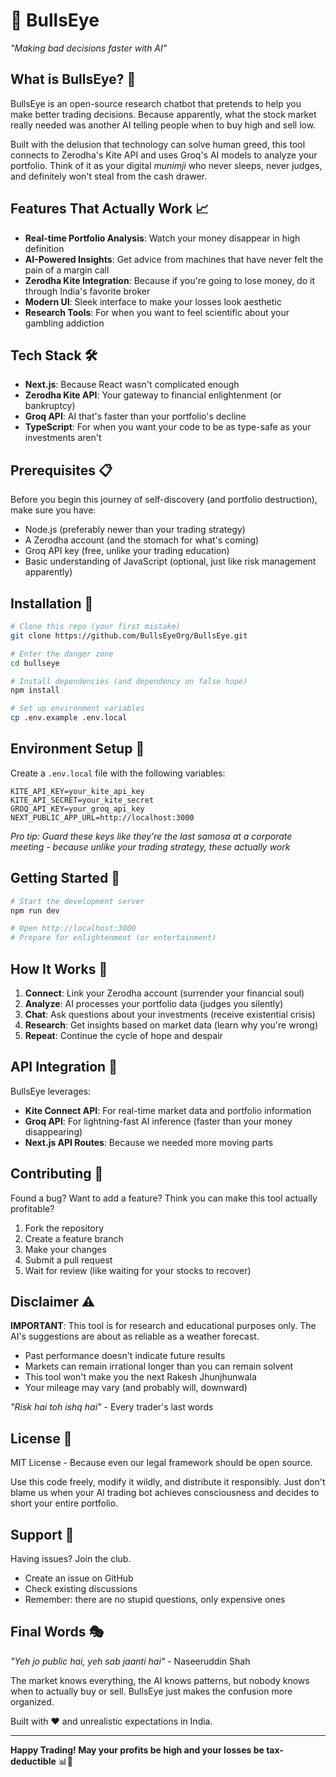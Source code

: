 # 🎯 BullsEye

*"Making bad decisions faster with AI"*

## What is BullsEye? 🤔

BullsEye is an open-source research chatbot that pretends to help you make better trading decisions. Because apparently, what the stock market really needed was another AI telling people when to buy high and sell low.

Built with the delusion that technology can solve human greed, this tool connects to Zerodha's Kite API and uses Groq's AI models to analyze your portfolio. Think of it as your digital *munimji* who never sleeps, never judges, and definitely won't steal from the cash drawer.
 
## Features That Actually Work 📈

- **Real-time Portfolio Analysis**: Watch your money disappear in high definition
- **AI-Powered Insights**: Get advice from machines that have never felt the pain of a margin call
- **Zerodha Kite Integration**: Because if you're going to lose money, do it through India's favorite broker
- **Modern UI**: Sleek interface to make your losses look aesthetic
- **Research Tools**: For when you want to feel scientific about your gambling addiction

## Tech Stack 🛠️

- **Next.js**: Because React wasn't complicated enough
- **Zerodha Kite API**: Your gateway to financial enlightenment (or bankruptcy)
- **Groq API**: AI that's faster than your portfolio's decline
- **TypeScript**: For when you want your code to be as type-safe as your investments aren't

## Prerequisites 📋

Before you begin this journey of self-discovery (and portfolio destruction), make sure you have:

- Node.js (preferably newer than your trading strategy)
- A Zerodha account (and the stomach for what's coming)
- Groq API key (free, unlike your trading education)
- Basic understanding of JavaScript (optional, just like risk management apparently)

## Installation 🚀

```bash
# Clone this repo (your first mistake)
git clone https://github.com/BullsEyeOrg/BullsEye.git

# Enter the danger zone
cd bullseye

# Install dependencies (and dependency on false hope)
npm install

# Set up environment variables
cp .env.example .env.local
```

## Environment Setup 🔧

Create a `.env.local` file with the following variables:

```env
KITE_API_KEY=your_kite_api_key
KITE_API_SECRET=your_kite_secret
GROQ_API_KEY=your_groq_api_key
NEXT_PUBLIC_APP_URL=http://localhost:3000
```

*Pro tip: Guard these keys like they're the last samosa at a corporate meeting - because unlike your trading strategy, these actually work*

## Getting Started 🏁

```bash
# Start the development server
npm run dev

# Open http://localhost:3000
# Prepare for enlightenment (or entertainment)
```

## How It Works 🧠

1. **Connect**: Link your Zerodha account (surrender your financial soul)
2. **Analyze**: AI processes your portfolio data (judges you silently)
3. **Chat**: Ask questions about your investments (receive existential crisis)
4. **Research**: Get insights based on market data (learn why you're wrong)
5. **Repeat**: Continue the cycle of hope and despair

## API Integration 🔌

BullsEye leverages:
- **Kite Connect API**: For real-time market data and portfolio information
- **Groq API**: For lightning-fast AI inference (faster than your money disappearing)
- **Next.js API Routes**: Because we needed more moving parts

## Contributing 🤝

Found a bug? Want to add a feature? Think you can make this tool actually profitable?
 
1. Fork the repository
2. Create a feature branch
3. Make your changes
4. Submit a pull request
5. Wait for review (like waiting for your stocks to recover)

## Disclaimer ⚠️

**IMPORTANT**: This tool is for research and educational purposes only. The AI's suggestions are about as reliable as a weather forecast.

- Past performance doesn't indicate future results
- Markets can remain irrational longer than you can remain solvent
- This tool won't make you the next Rakesh Jhunjhunwala
- Your mileage may vary (and probably will, downward)

*"Risk hai toh ishq hai"* - Every trader's last words

## License 📄

MIT License - Because even our legal framework should be open source.

Use this code freely, modify it wildly, and distribute it responsibly. Just don't blame us when your AI trading bot achieves consciousness and decides to short your entire portfolio.

## Support 💬

Having issues? Join the club. 

- Create an issue on GitHub
- Check existing discussions
- Remember: there are no stupid questions, only expensive ones

## Final Words 🎭

*"Yeh jo public hai, yeh sab jaanti hai"* - Naseeruddin Shah

The market knows everything, the AI knows patterns, but nobody knows when to actually buy or sell. BullsEye just makes the confusion more organized.

Built with ❤️ and unrealistic expectations in India.

---
 
**Happy Trading! May your profits be high and your losses be tax-deductible** 📊🚀